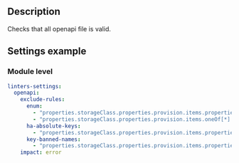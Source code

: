 ## Description

Checks that all openapi file is valid.

## Settings example

### Module level

```yaml
linters-settings:
  openapi:
    exclude-rules:
      enum:
        - "properties.storageClass.properties.provision.items.properties.type"
        - "properties.storageClass.properties.provision.items.oneOf[*].properties.type"
      ha-absolute-keys:
        - "properties.storageClass.properties.provision.items.properties.type"
      key-banned-names:
        - "properties.storageClass.properties.provision.items.properties.type"
    impact: error
```
